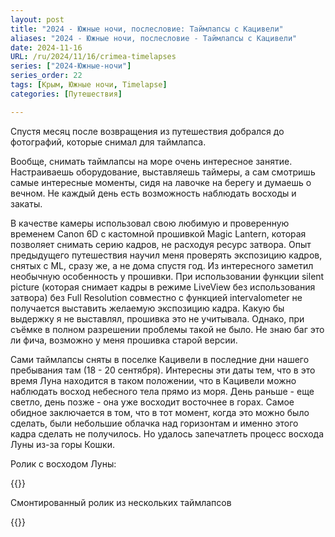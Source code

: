 ```yaml
---
layout: post
title: "2024 - Южные ночи, послесловие: Таймлапсы с Кацивели"
aliases: "2024 - Южные ночи, послесловие - Таймлапсы с Кацивели"
date: 2024-11-16
URL: /ru/2024/11/16/crimea-timelapses
series: ["2024-Южные-ночи"]
series_order: 22
tags: [Крым, Южные ночи, Timelapse]
categories: [Путешествия]

---
```


Спустя месяц после возвращения из путешествия добрался до фотографий, которые снимал для таймлапса.

Вообще, снимать таймлапсы на море очень интересное занятие. Настраиваешь оборудование, выставляешь таймеры, а сам смотришь самые интересные моменты, сидя на лавочке на берегу и думаешь о вечном. Не каждый день есть возможность наблюдать восходы и закаты.

В качестве камеры использовал свою любимую и проверенную временем Canon 6D с кастомной прошивкой Magic Lantern, которая позволяет снимать серию кадров, не расходуя ресурс затвора. Опыт предыдущего путешествия научил меня проверять экспозицию кадров, снятых с ML, сразу же, а не дома спустя год. Из интересного заметил необычную особенность у прошивки. При использовании функции silent picture (которая снимает кадры в режиме LiveView без использования затвора) без Full Resolution совместно с функцией intervalometer не получается выставить желаемую экспозицию кадра. Какую бы выдержку я не выставлял, прошивка это не учитывала. Однако, при съёмке в полном разрешении проблемы такой не было. Не знаю баг это ли фича, возможно у меня прошивка старой версии.  

Сами таймлапсы сняты в поселке Кацивели в последние дни нашего пребывания там (18 - 20 сентября). Интересны эти даты тем, что в это время Луна находится в таком положении, что в Кацивели можно наблюдать восход небесного тела прямо из моря. День раньше - еще светло, день позже - она уже восходит восточнее в горах. Самое обидное заключается в том, что в тот момент, когда это можно было сделать, были небольшие облачка над горизонтам и именно этого кадра сделать не получилось. Но удалось запечатлеть процесс восхода Луны из-за горы Кошки.

Ролик с восходом Луны:

{{<youtube aDKgUlEEkrM >}}

Смонтированный ролик из нескольких таймлапсов

{{<youtube QkLUG5HVm0s >}}
